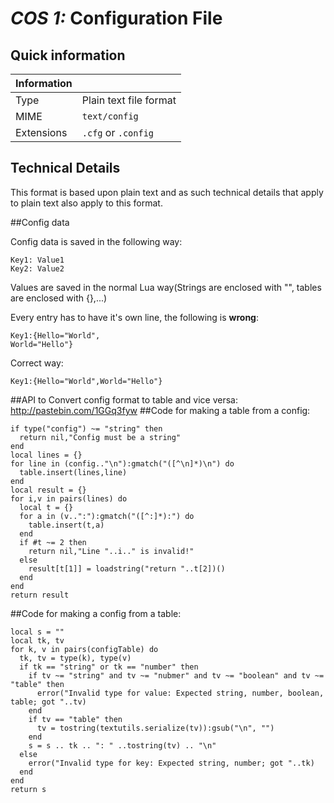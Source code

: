 # *COS 1:* Configuration File

## Quick information

| Information |                           |
| ----------- | ------------------------- |
| Type        | Plain text file format    |
| MIME        | `text/config`             |
| Extensions  | `.cfg` or `.config`       |

## Technical Details
This format is based upon plain text and as such technical details that apply to plain text also apply to this format.

##Config data

Config data is saved in the following way:

```
Key1: Value1
Key2: Value2
```

Values are saved in the normal Lua way(Strings are enclosed with "", tables are enclosed with {},...)

Every entry has to have it's own line, the following is __wrong__:
```
Key1:{Hello="World",
World="Hello"}
```
Correct way:
```
Key1:{Hello="World",World="Hello"}
```
##API to Convert config format to table and vice versa:
http://pastebin.com/1GGq3fyw
##Code for making a table from a config:
```
if type("config") ~= "string" then
  return nil,"Config must be a string"
end
local lines = {}
for line in (config.."\n"):gmatch("([^\n]*)\n") do
  table.insert(lines,line)
end
local result = {}
for i,v in pairs(lines) do
  local t = {}
  for a in (v..":"):gmatch("([^:]*):") do
    table.insert(t,a)
  end
  if #t ~= 2 then
    return nil,"Line "..i.." is invalid!"
  else
    result[t[1]] = loadstring("return "..t[2])()
  end
end
return result
```
##Code for making a config from a table:
```
local s = ""
local tk, tv
for k, v in pairs(configTable) do
  tk, tv = type(k), type(v)
  if tk == "string" or tk == "number" then
    if tv ~= "string" and tv ~= "nubmer" and tv ~= "boolean" and tv ~= "table" then
      error("Invalid type for value: Expected string, number, boolean, table; got "..tv)
    end
    if tv == "table" then
      tv = tostring(textutils.serialize(tv)):gsub("\n", "")
    end
    s = s .. tk .. ": " ..tostring(tv) .. "\n"
  else
    error("Invalid type for key: Expected string, number; got "..tk)
  end
end
return s
```
